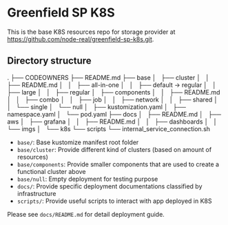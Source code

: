Greenfield SP K8S
=================

This is the base K8S resources repo for storage provider at
https://github.com/node-real/greenfield-sp-k8s.git.


Directory structure
-------------------
.
├── CODEOWNERS
├── README.md
├── base
│   ├── cluster
│   │   ├── README.md
│   │   ├── all-in-one
│   │   ├── default -> regular
│   │   ├── large
│   │   ├── regular
│   ├── components
│   │   ├── README.md
│   │   ├── combo
│   │   ├── job
│   │   ├── network
│   │   ├── shared
│   │   └── single
│   └── null
│       ├── kustomization.yaml
│       ├── namespace.yaml
│       └── pod.yaml
├── docs
│   ├── README.md
│   ├── aws
│   ├── grafana
│   │   ├── README.md
│   │   ├── dashboards
│   │   └── imgs
│   └── k8s
└── scripts
    └── internal_service_connection.sh

* `base/`: Base kustomize manifest root folder
* `base/cluster`: Provide different kind of clusters (based on amount of resources)
* `base/components`: Provide smaller components that are used to create a functional cluster above
* `base/null`: Empty deployment for testing purpose
* `docs/`: Provide specific deployment documentations classified by infrastructure
* `scripts/`: Provide useful scripts to interact with app deployed in K8S

Please see `docs/README.md` for detail deployment guide.

